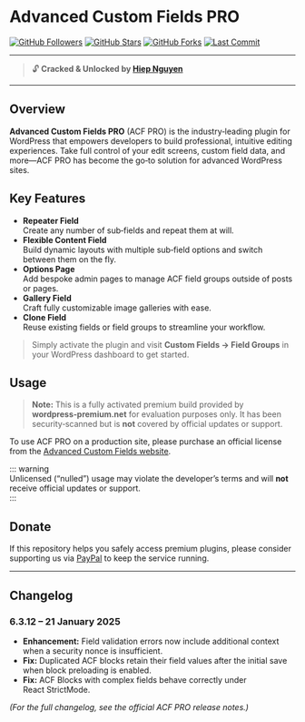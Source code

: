 # Advanced Custom Fields PRO

[![GitHub Followers](https://img.shields.io/github/followers/USERNAME.svg?style=social)](https://github.com/USERNAME) [![GitHub Stars](https://img.shields.io/github/stars/USERNAME/REPO.svg)](https://github.com/USERNAME/REPO/stargazers) [![GitHub Forks](https://img.shields.io/github/forks/USERNAME/REPO.svg)](https://github.com/USERNAME/REPO/network) [![Last Commit](https://img.shields.io/github/last-commit/USERNAME/REPO.svg)](https://github.com/USERNAME/REPO/commits)

---

> 🔓 **Cracked & Unlocked by [Hiep Nguyen](https://www.facebook.com/G.N.S.L.7/)**

---

## Overview

**Advanced Custom Fields PRO** (ACF PRO) is the industry‑leading plugin for WordPress that empowers developers to build professional, intuitive editing experiences. Take full control of your edit screens, custom field data, and more—ACF PRO has become the go‑to solution for advanced WordPress sites.

## Key Features

- **Repeater Field**  
  Create any number of sub‑fields and repeat them at will.  
- **Flexible Content Field**  
  Build dynamic layouts with multiple sub‑field options and switch between them on the fly.  
- **Options Page**  
  Add bespoke admin pages to manage ACF field groups outside of posts or pages.  
- **Gallery Field**  
  Craft fully customizable image galleries with ease.  
- **Clone Field**  
  Reuse existing fields or field groups to streamline your workflow.

> Simply activate the plugin and visit **Custom Fields → Field Groups** in your WordPress dashboard to get started.

## Usage

> **Note:** This is a fully activated premium build provided by **wordpress‑premium.net** for evaluation purposes only. It has been security‑scanned but is **not** covered by official updates or support.

To use ACF PRO on a production site, please purchase an official license from the [Advanced Custom Fields website](https://www.advancedcustomfields.com/).

::: warning  
Unlicensed (“nulled”) usage may violate the developer’s terms and will **not** receive official updates or support.  
:::

## Donate

If this repository helps you safely access premium plugins, please consider supporting us via [PayPal](https://www.paypal.me/wordpresspremium) to keep the service running.

---

## Changelog

### 6.3.12 – 21 January 2025
- **Enhancement:** Field validation errors now include additional context when a security nonce is insufficient.  
- **Fix:** Duplicated ACF blocks retain their field values after the initial save when block preloading is enabled.  
- **Fix:** ACF Blocks with complex fields behave correctly under React StrictMode.

*(For the full changelog, see the official ACF PRO release notes.)*

